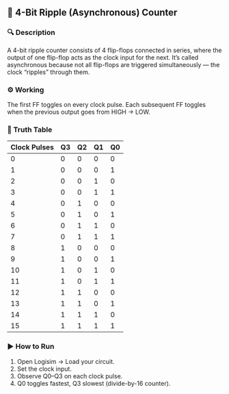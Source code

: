 ## 🧩 4-Bit Ripple (Asynchronous) Counter

### 🔍 Description

A 4-bit ripple counter consists of 4 flip-flops connected in series, where the output of one flip-flop acts as the clock input for the next.
It’s called asynchronous because not all flip-flops are triggered simultaneously — the clock “ripples” through them.


### ⚙️ Working

The first FF toggles on every clock pulse.
Each subsequent FF toggles when the previous output goes from HIGH → LOW.



### 🧠 Truth Table
| Clock Pulses | Q3 | Q2 | Q1 | Q0 |
| ------------ | -- | -- | -- | -- |
| 0            | 0  | 0  | 0  | 0  |
| 1            | 0  | 0  | 0  | 1  |
| 2            | 0  | 0  | 1  | 0  |
| 3            | 0  | 0  | 1  | 1  |
| 4            | 0  | 1  | 0  | 0  |
| 5            | 0  | 1  | 0  | 1  |
| 6            | 0  | 1  | 1  | 0  |
| 7            | 0  | 1  | 1  | 1  |
| 8            | 1  | 0  | 0  | 0  |
| 9            | 1  | 0  | 0  | 1  |
| 10            | 1  | 0  | 1  | 0  |
| 11            | 1  | 0  | 1  | 1  |
| 12            | 1  | 1  | 0  | 0  |
| 13            | 1  | 1  | 0  | 1  |
| 14            | 1  | 1  | 1  | 0  |
| 15            | 1  | 1  | 1  | 1  |


### ▶️ How to Run
1. Open Logisim → Load your circuit.
2. Set the clock input.
3. Observe Q0–Q3 on each clock pulse.
4. Q0 toggles fastest, Q3 slowest (divide-by-16 counter).
